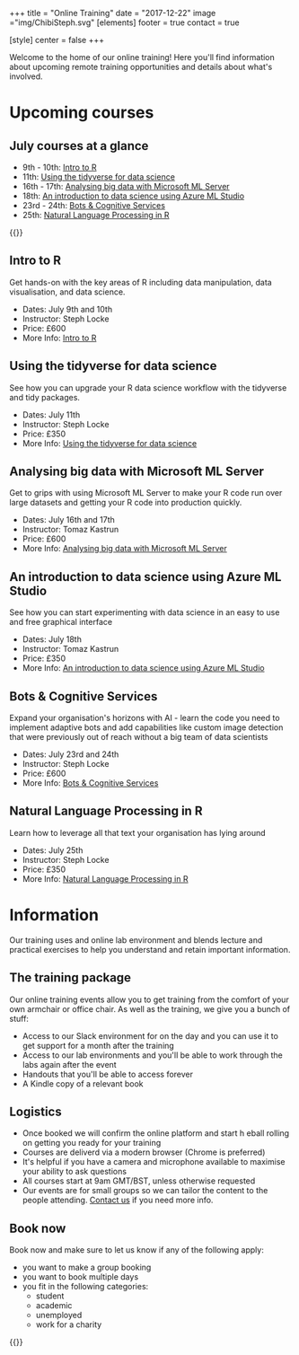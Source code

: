 +++
title = "Online Training"
date = "2017-12-22"
image ="img/ChibiSteph.svg"
[elements]
  footer = true
  contact = true

[style]
  center = false
+++


Welcome to the home of our online training! Here you'll find information about upcoming remote training opportunities and details about what's involved.

# Upcoming courses

## July courses at a glance
- 9th - 10th: [Intro to R](../../courses/intro-to-r)
- 11th: [Using the tidyverse for data science](../../courses/tidyverse-data-science)
- 16th - 17th: [Analysing big data with Microsoft ML Server](../../courses/analysing-big-data-with-microsoft-ml-server) 
- 18th: [An introduction to data science using Azure ML Studio](../../courses/data-science-in-azure-ml) 
- 23rd - 24th: [Bots & Cognitive Services](../../courses/bots-cognitive-services)
- 25th: [Natural Language Processing in R](../../courses/nlp-in-r)  

{{<btn href="//itsalocke.com/#contact" msg="Book">}}


## Intro to R
Get hands-on with the key areas of R including data manipulation, data visualisation, and data science.

- Dates: July 9th and 10th
- Instructor: Steph Locke
- Price: £600
- More Info: [Intro to R](../../courses/intro-to-r)


## Using the tidyverse for data science
See how you can upgrade your R data science workflow with the tidyverse and tidy packages.

- Dates: July 11th
- Instructor: Steph Locke
- Price: £350
- More Info: [Using the tidyverse for data science](../../courses/tidyverse-data-science)





## Analysing big data with Microsoft ML Server
Get to grips with using Microsoft ML Server to make your R code run over large datasets and getting your R code into production quickly.

- Dates: July 16th and 17th
- Instructor: Tomaz Kastrun
- Price: £600
- More Info: [Analysing big data with Microsoft ML Server](../../courses/analysing-big-data-with-microsoft-ml-server) 


## An introduction to data science using Azure ML Studio
See how you can start experimenting with data science in an easy to use and free graphical interface

- Dates: July 18th
- Instructor: Tomaz Kastrun
- Price: £350
- More Info: [An introduction to data science using Azure ML Studio](../../courses/data-science-in-azure-ml) 





## Bots & Cognitive Services
Expand your organisation's horizons with AI - learn the code you need to implement adaptive bots and add capabilities like custom image detection that were previously out of reach without a big team of data scientists

- Dates: July 23rd and 24th
- Instructor: Steph Locke
- Price: £600
- More Info: [Bots & Cognitive Services](../../courses/bots-cognitive-services)



## Natural Language Processing in R
Learn how to leverage all that text your organisation has lying around

- Dates: July 25th
- Instructor: Steph Locke
- Price: £350
- More Info: [Natural Language Processing in R](../../courses/nlp-in-r)  



# Information

Our training uses and online lab environment and blends lecture and practical exercises to help you understand and retain important information.

## The training package
Our online training events allow you to get training from the comfort of your own armchair or office chair. As well as the training, we give you a bunch of stuff:

- Access to our Slack environment for on the day and you can use it to get support for a month after the training
- Access to our lab environments and you'll be able to work through the labs again after the event
- Handouts that you'll be able to access forever
- A Kindle copy of a relevant book

## Logistics
- Once booked we will confirm the online platform and start h eball rolling on getting you ready for your training
- Courses are deliverd via a modern browser (Chrome is preferred)
- It's helpful if you have a camera and microphone available to maximise your ability to ask questions
- All courses start at 9am GMT/BST, unless otherwise requested 
- Our events are for small groups so we can tailor the content to the people attending. 
[Contact us](//itsalocke.com/#contac) if you need more info.

## Book now
Book now and make sure to let us know if any of the following apply:

- you want to make a group booking
- you want to book multiple days
- you fit in the following categories:
    + student
    + academic
    + unemployed
    + work for a charity


{{<btn href="//itsalocke.com/#contact" msg="Book now">}}

